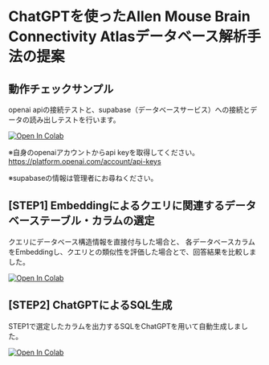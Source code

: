 # ChatGPTを使ったAllen Mouse Brain Connectivity Atlasデータベース解析手法の提案

## 動作チェックサンプル

openai apiの接続テストと、supabase（データベースサービス）への接続とデータの読み出しテストを行います。

[![Open In Colab](https://colab.research.google.com/assets/colab-badge.svg)](https://colab.research.google.com/github/FujiiWebWorks/chatgpt-database-analysis-app/blob/main/sample.ipynb)

※自身のopenaiアカウントからapi keyを取得してください。
https://platform.openai.com/account/api-keys

※supabaseの情報は管理者にお尋ねください。


## [STEP1] Embeddingによるクエリに関連するデータベーステーブル・カラムの選定

クエリにデータベース構造情報を直接付与した場合と、
各データベースカラムをEmbeddingし、クエリとの類似性を評価した場合とで、回答結果を比較しました。

[![Open In Colab](https://colab.research.google.com/assets/colab-badge.svg)](https://colab.research.google.com/github/FujiiWebWorks/chatgpt-database-analysis-app/blob/main/STEP1_select_table_columns_with_embedding.ipynb)


## [STEP2] ChatGPTによるSQL生成

STEP1で選定したカラムを出力するSQLをChatGPTを用いて自動生成しました。

[![Open In Colab](https://colab.research.google.com/assets/colab-badge.svg)](https://colab.research.google.com/github/FujiiWebWorks/chatgpt-database-analysis-app/blob/main/STEP2_generate_sql_with_openai_api.ipynb)
